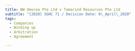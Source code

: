 ```yaml
---
title: BW Umuroa Pte Ltd v Tamarind Resources Pte Ltd
subtitle: "[2020] SGHC 71 / Decision Date: 6\_April\_2020"
tags:
  - Companies
  - Winding up
  - Arbitration
  - Agreement

---
```

